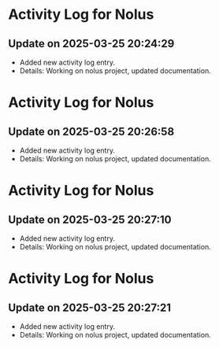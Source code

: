 # Activity Log for Nolus

## Update on 2025-03-25 20:24:29
- Added new activity log entry.
- Details: Working on nolus project, updated documentation.

# Activity Log for Nolus

## Update on 2025-03-25 20:26:58
- Added new activity log entry.
- Details: Working on nolus project, updated documentation.

# Activity Log for Nolus

## Update on 2025-03-25 20:27:10
- Added new activity log entry.
- Details: Working on nolus project, updated documentation.

# Activity Log for Nolus

## Update on 2025-03-25 20:27:21
- Added new activity log entry.
- Details: Working on nolus project, updated documentation.

